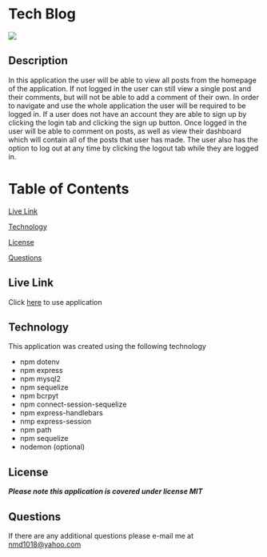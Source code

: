 # Tech Blog

![](https://img.shields.io/badge/License-MIT-blueviolet)

## Description
In this application the user will be able to view all posts from the homepage of the application. If not logged in the user can still view a single post and their comments, but will not be able to add a comment of their own. In order to navigate and use the whole application the user will be required to be logged in. If a user does not have an account they are able to sign up by clicking the login tab and clicking the sign up button. Once logged in the user will be able to comment on posts, as well as view their dashboard which will contain all of the posts that user has made. The user also has the option to log out at any time by clicking the logout tab while they are logged in.


# Table of Contents

[Live Link](#live-link)

[Technology](#technology)

[License](#license)

[Questions](#questions)

## Live Link

Click [here](https://ancient-fortress-30917.herokuapp.com/) to use application

## Technology
This application was created using the following technology
- npm dotenv
- npm express
- npm mysql2
- npm sequelize
- npm bcrpyt
- npm connect-session-sequelize
- npm express-handlebars
- nmp express-session
- npm path
- npm sequelize
- nodemon (optional)

## License 
***Please note this application is covered under license MIT***


## Questions

If there are any additional questions please e-mail me at <nmd1018@yahoo.com>
